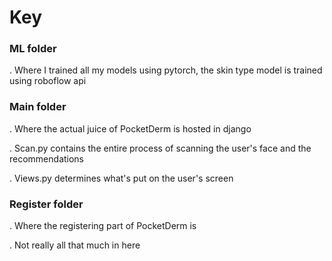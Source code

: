 # Key
### ML folder
. Where I trained all my models using pytorch, the skin type model is trained using roboflow api
### Main folder
. Where the actual juice of PocketDerm is hosted in django


. Scan.py contains the entire process of scanning the user's face and the recommendations


. Views.py determines what's put on the user's screen
### Register folder
. Where the registering part of PocketDerm is


. Not really all that much in here


